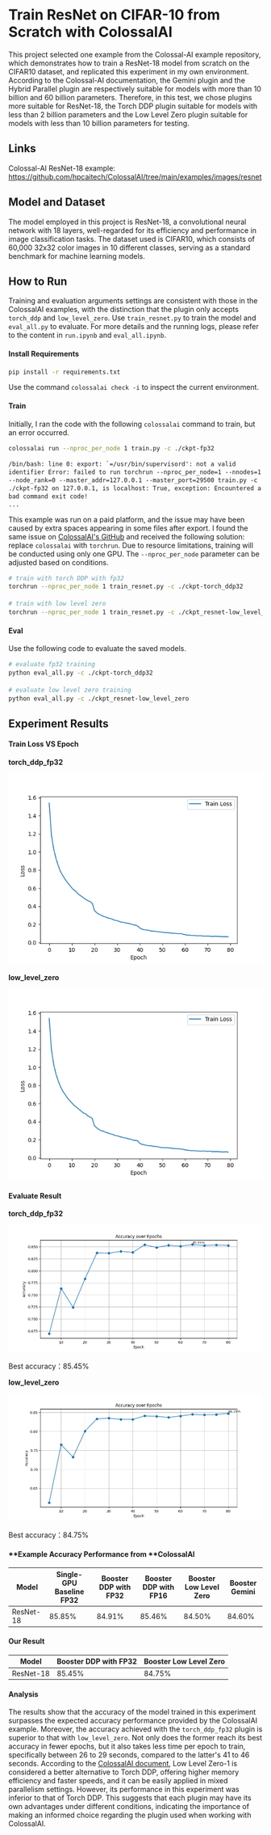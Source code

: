 # Train ResNet on CIFAR-10 from Scratch with ColossalAI

This project selected one example from the Colossal-AI example repository, which demonstrates how to train a ResNet-18 model from scratch on the CIFAR10 dataset, and replicated this experiment in my own environment. According to the Colossal-AI documentation, the Gemini plugin and the Hybrid Parallel plugin are respectively suitable for models with more than 10 billion and 60 billion parameters. Therefore, in this test, we chose plugins more suitable for ResNet-18, the Torch DDP plugin suitable for models with less than 2 billion parameters and the Low Level Zero plugin suitable for models with less than 10 billion parameters for testing.

## Links

Colossal-AI ResNet-18 example: https://github.com/hpcaitech/ColossalAI/tree/main/examples/images/resnet

## Model and Dataset 

The model employed in this project is ResNet-18, a convolutional neural network with 18 layers, well-regarded for its efficiency and performance in image classification tasks. The dataset used is CIFAR10, which consists of 60,000 32x32 color images in 10 different classes, serving as a standard benchmark for machine learning models.

## How to Run

Training and evaluation arguments settings are consistent with those in the ColossalAI examples, with the distinction that the plugin only accepts `torch_ddp` and `low_level_zero`. Use `train_resnet.py` to train the model and `eval_all.py` to evaluate. For more details and the running logs, please refer to the content in `run.ipynb` and `eval_all.ipynb`.

#### Install Requirements

```bash
pip install -r requirements.txt
```

Use the command `colossalai check -i` to inspect the current environment.

#### Train

Initially, I ran the code with the following `colossalai` command to train, but an error occurred.

```bash
colossalai run --nproc_per_node 1 train.py -c ./ckpt-fp32
```

```
/bin/bash: line 0: export: `=/usr/bin/supervisord': not a valid identifier Error: failed to run torchrun --nproc_per_node=1 --nnodes=1 --node_rank=0 --master_addr=127.0.0.1 --master_port=29500 train.py -c ./ckpt-fp32 on 127.0.0.1, is localhost: True, exception: Encountered a bad command exit code!
...
```

This example was run on a paid platform, and the issue may have been caused by extra spaces appearing in some files after export. I found the same issue on [ColossalAI's GitHub](https://github.com/hpcaitech/ColossalAI/issues/3638) and received the following solution: replace `colossalai` with `torchrun`. Due to resource limitations, training will be conducted using only one GPU. The `--nproc_per_node` parameter can be adjusted based on conditions.

```bash
# train with torch DDP with fp32
torchrun --nproc_per_node 1 train_resnet.py -c ./ckpt-torch_ddp32

# train with low level zero
torchrun --nproc_per_node 1 train_resnet.py -c ./ckpt_resnet-low_level_zero -p low_level_zero
```

#### Eval

Use the following code to evaluate the saved models.

```bash
# evaluate fp32 training
python eval_all.py -c ./ckpt-torch_ddp32

# evaluate low level zero training
python eval_all.py -c ./ckpt_resnet-low_level_zero
```

## Experiment Results

#### Train Loss VS Epoch 

**torch_ddp_fp32** 

![Alt text](torch_ddp_train_loss.png)

**low_level_zero**

![Alt text](low_level_zero_train_loss.png)

#### Evaluate Result

**torch_ddp_fp32** 

![Alt text](ckpt-torch_ddp32_accuracy_over_epochs.png)

Best accuracy：85.45%

**low_level_zero**

![Alt text](ckpt_resnet-low_level_zero_accuracy_over_epochs.png)

Best accuracy：84.75%

#### **Example Accuracy Performance from **ColossalAI

| Model     | Single-GPU Baseline FP32 | Booster DDP with FP32 | Booster DDP with FP16 | Booster Low Level Zero | Booster Gemini |
| --------- | ------------------------ | --------------------- | --------------------- | ---------------------- | -------------- |
| ResNet-18 | 85.85%                   | 84.91%                | 85.46%                | 84.50%                 | 84.60%         |

#### **Our Result**

| Model     | Booster DDP with FP32 | Booster Low Level Zero |
| --------- | --------------------- | ---------------------- |
| ResNet-18 | 85.45%                | 84.75%                 |

#### Analysis

The results show that the accuracy of the model trained in this experiment surpasses the expected accuracy performance provided by the ColossalAI example. Moreover, the accuracy achieved with the `torch_ddp_fp32` plugin is superior to that with `low_level_zero`. Not only does the former reach its best accuracy in fewer epochs, but it also takes less time per epoch to train, specifically between 26 to 29 seconds, compared to the latter's 41 to 46 seconds. According to the [ColossalAI document](https://colossalai.org/docs/basics/booster_plugins/), Low Level Zero-1 is considered a better alternative to Torch DDP, offering higher memory efficiency and faster speeds, and it can be easily applied in mixed parallelism settings. However, its performance in this experiment was inferior to that of Torch DDP. This suggests that each plugin may have its own advantages under different conditions, indicating the importance of making an informed choice regarding the plugin used when working with ColossalAI.